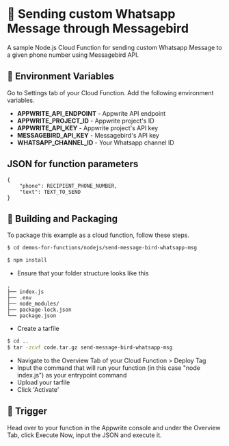 # 📧 Sending custom Whatsapp Message through Messagebird

A sample Node.js Cloud Function for sending custom Whatsapp Message to a given phone number using Messagebird API.

## 📝 Environment Variables

Go to Settings tab of your Cloud Function. Add the following environment variables.

- **APPWRITE_API_ENDPOINT** - Appwrite API endpoint
- **APPWRITE_PROJECT_ID** - Appwrite project's ID
- **APPWRITE_API_KEY** - Appwrite project's API key
- **MESSAGEBIRD_API_KEY** - Messagebird's API key
- **WHATSAPP_CHANNEL_ID** - Your Whatsapp channel ID

## JSON for function parameters

```
{
    "phone": RECIPIENT_PHONE_NUMBER,
    "text": TEXT_TO_SEND
}
```

## 🚀 Building and Packaging

To package this example as a cloud function, follow these steps.

```bash
$ cd demos-for-functions/nodejs/send-message-bird-whatsapp-msg

$ npm install
```

- Ensure that your folder structure looks like this

```
.
├── index.js
├── .env
├── node_modules/
├── package-lock.json
└── package.json
```

- Create a tarfile

```bash
$ cd ..
$ tar -zcvf code.tar.gz send-message-bird-whatsapp-msg
```

- Navigate to the Overview Tab of your Cloud Function > Deploy Tag
- Input the command that will run your function (in this case "node index.js") as your entrypoint command
- Upload your tarfile
- Click 'Activate'

## 🎯 Trigger

Head over to your function in the Appwrite console and under the Overview Tab, click Execute Now, input the JSON and execute it.
